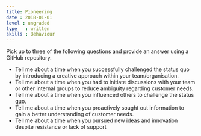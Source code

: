 ```yaml
---
title: Pioneering
date : 2018-01-01
level : ungraded
type   : written
skills : Behaviour
---
```

Pick up to three of the following questions and provide an answer using a GitHub repository.

- Tell me about a time when you successfully challenged the status quo by introducing a creative approach within your team/organisation.
- Tell me about a time when you had to initiate discussions with your team or other internal groups to reduce ambiguity regarding customer needs.
- Tell me about a time when you influenced others to challenge the status quo.
- Tell me about a time when you proactively sought out information to gain a better understanding of customer needs.
- Tell me about a time when you pursued new ideas and innovation despite resistance or lack of support
